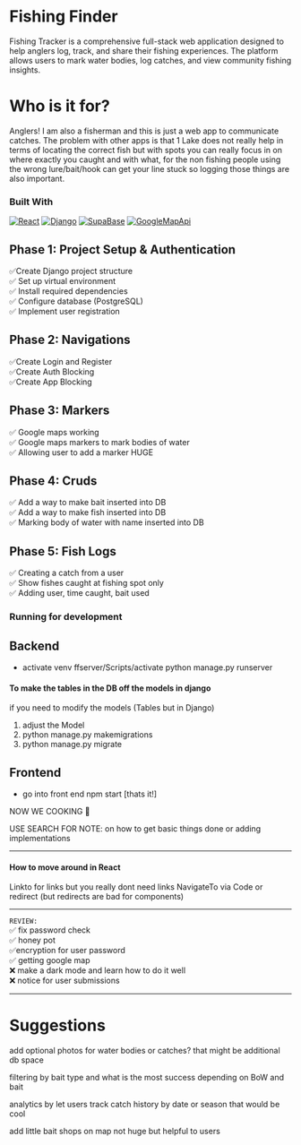 # Fishing Finder

Fishing Tracker is a comprehensive full-stack web application designed to help anglers log, track, and share their fishing experiences. The platform allows users to mark water bodies, log catches, and view community fishing insights.

# Who is it for?

Anglers! I am also a fisherman and this is just a web app to communicate catches. The problem with other apps is that 1 Lake does not really help in terms of locating the correct fish but with spots you can really focus in on where exactly you caught and with what, for the non fishing people using the wrong lure/bait/hook can get your line stuck so logging those things are also important.

### Built With

[![React][React.js]][React-url] 
[![Django][Django.py]][Django-url]
[![SupaBase][supabase.postgresql]][Supabase-url]
[![GoogleMapApi][GoogleMapApi.JS]][GoogleMap-url]

## Phase 1: Project Setup & Authentication

✅Create Django project structure <br>
✅ Set up virtual environment <br>
✅ Install required dependencies <br>
✅ Configure database (PostgreSQL) <br>
✅ Implement user registration <br>

## Phase 2: Navigations

✅Create Login and Register <br>
✅Create Auth Blocking <br>
✅Create App Blocking <br>

## Phase 3: Markers

✅ Google maps working <br>
✅ Google maps markers to mark bodies of water <br>
✅ Allowing user to add a marker HUGE <br>

## Phase 4: Cruds

✅ Add a way to make bait inserted into DB <br>
✅ Add a way to make fish inserted into DB <br>
✅ Marking body of water with name inserted into DB <br>

## Phase 5: Fish Logs

✅ Creating a catch from a user <br>
✅ Show fishes caught at fishing spot only <br>
✅ Adding user, time caught, bait used <br>


### Running for development

## Backend
- activate venv ffserver/Scripts/activate
python manage.py runserver 

#### To make the tables in the DB off the models in django 
if you need to modify the models (Tables but in Django)
1. adjust the Model
2. python manage.py makemigrations
3. python manage.py migrate

## Frontend
- go into front end npm start [thats it!]

NOW WE COOKING 🍳

USE SEARCH FOR NOTE: on how to get basic things done or adding implementations
***
#### How to move around in React

Linkto for links but you really dont need links
NavigateTo via Code or redirect (but redirects are bad for components)
***

``` REVIEW: ``` <br>
✅ fix password check <br>
✅ honey pot <br>
✅encryption for user password <br>
✅ getting google map <br>
❌ make a dark mode and learn how to do it well <br>
❌ notice for user submissions<br>


***
# Suggestions
add optional photos for water bodies or catches? that might be additional db space

filtering by bait type and what is the most success depending on BoW and bait

analytics by let users track catch history by date or season that would be cool

add little bait shops on map not huge but helpful to users


[React-url]: https://reactjs.org/
[React.js]: https://img.shields.io/badge/React-20232A?style=for-the-badge&logo=react&logoColor=61DAFB
[Django.py]: https://img.shields.io/badge/Django-092E20?style=for-the-badge&logo=django&logoColor=green
[Django-url]: https://www.djangoproject.com/
[supabase.postgresql]: https://img.shields.io/badge/Supabase-3ECF8E?style=for-the-badge&logo=supabase&logoColor=white
[SupaBase-url]: https://supabase.com/

[GoogleMapApi.JS]: https://img.shields.io/badge/Google%20Maps-4285F4?logo=googlemaps&logoColor=fff&style=for-the-badge
[GoogleMap-url]: https://developers.google.com/maps

